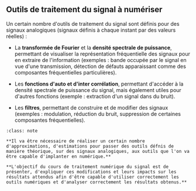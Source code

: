 ## Outils de traitement du signal à numériser
    
    
Un certain nombre d'outils de traitement du signal sont définis pour des signaux analogiques (signaux définis à chaque instant par des valeurs réelles) :

- La <span style="color:rgba(var(--pst-color-link),1)">**transformée de Fourier**</span> et la <span style="color:rgba(var(--pst-color-link),1)">**densité spectrale de puissance**</span>, permettant de visualiser la représentation fréquentielle des signaux pour en extraire de l'information (exemples : bande occupée par le signal en vue d'une transmission, détection de défauts apparaissant comme des composantes fréquentielles particulières).

- Les <span style="color:rgba(var(--pst-color-link),1)">**fonctions d'auto et d'inter corrélation**</span>, permettant d'accéder à la densité spectrale de puissance du signal, mais également utiles pour d'autres fonctions (exemple : extraction d'un signal dans du bruit).

- Les <span style="color:rgba(var(--pst-color-link),1)">**filtres**</span>, permettant de construire et de modifier des signaux (exemples : modulation, réduction du bruit, suppression de certaines composantes fréquentielles).  
  

```{admonition} <span style="color:rgba(var(--pst-color-link),1)">**Objectif de la partie numérique du cours de traitement du signal**</span>
:class: note

**Il va être nécessaire de réaliser un certain nombre d'approximations, d'estimations pour passer des outils défnis de manière théorique, sur des signaux analogiques, aux outils que l'on va être capable d'implanter en numérique.**

**L'objectif du cours de traitement numérique du signal est de présenter, d'expliquer ces modifications et leurs impacts sur les résultats attendus afin d'être capable d'utiliser correctement les outils numériques et d'analyser correctement les résultats obtenus.**
```